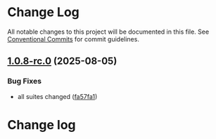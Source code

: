 # Change Log

All notable changes to this project will be documented in this file.
See [Conventional Commits](https://conventionalcommits.org) for commit guidelines.

## [1.0.8-rc.0](https://github.com/zerobias-org/suite/compare/@zerobias-org/suite-iso-27001@1.0.7...@zerobias-org/suite-iso-27001@1.0.8-rc.0) (2025-08-05)


### Bug Fixes

* all suites changed ([fa57fa1](https://github.com/zerobias-org/suite/commit/fa57fa1af7628003297df46b2d7740fe95bd2666))





# Change log
